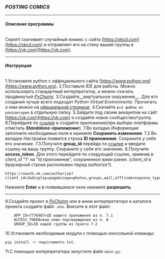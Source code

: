 ### *POSTING COMICS*

___

###### **Описание программы**

Скрипт скачивает случайный комикс с сайта [https://xkcd.com](https://xkcd.com) и отправляет его на стену вашей группы в [https://vk.com](https://vk.com).

___________________________
###### **Инструкция**
1.Установите python с оффициального сайта [https://www.python.org](https://www.python.org).
2.Поставьте IDE для работы. Можно использовать стандартный интерпретатор, а можно скачать продвинутый [_PyCharm_](https://www.jetbrains.com/pycharm/).
3.Создайте__виртуальное окружение__. Для его создания лучше всего подходит _Python Virtual Environments_. Прочитать о нем можно на [_официальной странице_](https://www.python.org/dev/peps/pep-0405/).
4.Скачайте `все файлы из репозитория` в отдельную папку.
5.Зайдите под своим аккаунтом на сайт [https://vk.com](https://vk.com) и создайте новое сообщество/группу.
6.Перейдите по [ссылке](https://vk.com/editapp?act=create) и создайте приложение(_при выборе платформы отметить __Standalone-приложение___).
7.Во вкладке _Информация_ заполните необходимые поля и нажмите __Сохранить изменения__.
7.2.Во вкладке _Настройки_ появится строка __ID приложения__. Сохраните у себя его значение.
7.3.Получите __group_id__ перейдя по [ссылке](https://regvk.com/id/) и введите ссылку на вашу группу. Сохраните у себя его значение.
8.Получите __access_token__. Для этого перейдите по следующей ссылке, заменив в _client_id_ "1" на "Id приложения", сохраненное вами ранее. (_client_id_ в браузерной строке расположен перед _authorize?_). 
```
https://oauth.vk.com/authorize?client_id=1&display=page&scope=photos,groups,wall,offline&response_type=token&v=5.130
```
Нажмите __Enter__ и в появившемся окне нажмите __разрешить__.

___________________________________________

9.Создайте проект в [_PyCharm_](https://www.jetbrains.com/pycharm/) или в ином интерпретаторе и каталоге проекта создайте файл `.env`. Внесите в этот файл:
```
    APP_ID=7776987=ID вашего приложения из п. 7.1
    ACCESS_TOKEN=ваш ключ подтверждения из п. 8
    GROUP_ID=ID вашей группы из пункта 7.2
```

10.Установите необходимые модули с помощью консольной команды:

```pip install -r requirements.txt.```

11.С помощью интерпретатора запустите файл `main.py`.



